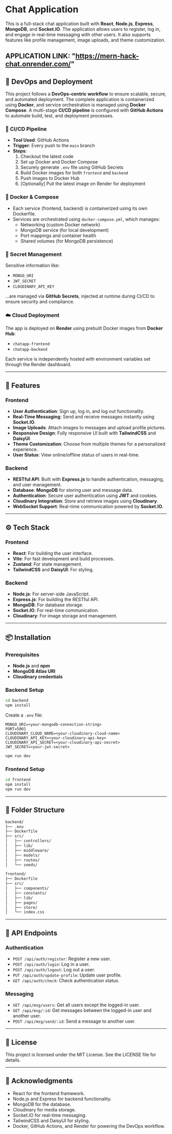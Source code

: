 
# Chat Application
This is a full-stack chat application built with **React**, **Node.js**, **Express**, **MongoDB**, and **Socket.IO**. The application allows users to register, log in, and engage in real-time messaging with other users. It also supports features like profile management, image uploads, and theme customization.

APPLICATION LINK: "https://mern-hack-chat.onrender.com/"
---

## 🚀 DevOps and Deployment

This project follows a **DevOps-centric workflow** to ensure scalable, secure, and automated deployment. The complete application is containerized using **Docker**, and service orchestration is managed using **Docker Compose**. A multi-stage **CI/CD pipeline** is configured with **GitHub Actions** to automate build, test, and deployment processes.

### 🔧 CI/CD Pipeline

- **Tool Used**: GitHub Actions
- **Trigger**: Every push to the `main` branch
- **Steps**:
  1. Checkout the latest code
  2. Set up Docker and Docker Compose
  3. Securely generate `.env` file using GitHub Secrets
  4. Build Docker images for both `frontend` and `backend`
  5. Push images to Docker Hub
  6. [Optionally] Pull the latest image on Render for deployment

### 🐳 Docker & Compose

- Each service (frontend, backend) is containerized using its own Dockerfile.
- Services are orchestrated using `docker-compose.yml`, which manages:
  - Networking (custom Docker network)
  - MongoDB service (for local development)
  - Port mappings and container health
  - Shared volumes (for MongoDB persistence)

### 🔐 Secret Management

Sensitive information like:
- `MONGO_URI`
- `JWT_SECRET`
- `CLOUDINARY_API_KEY`

...are managed via **GitHub Secrets**, injected at runtime during CI/CD to ensure security and compliance.

### ☁️ Cloud Deployment

The app is deployed on **Render** using prebuilt Docker images from **Docker Hub**:
- `chatapp-frontend`
- `chatapp-backend`

Each service is independently hosted with environment variables set through the Render dashboard.

---

## 🧩 Features

### Frontend
- **User Authentication**: Sign up, log in, and log out functionality.
- **Real-Time Messaging**: Send and receive messages instantly using **Socket.IO**.
- **Image Uploads**: Attach images to messages and upload profile pictures.
- **Responsive Design**: Fully responsive UI built with **TailwindCSS** and **DaisyUI**.
- **Theme Customization**: Choose from multiple themes for a personalized experience.
- **User Status**: View online/offline status of users in real-time.

### Backend
- **RESTful API**: Built with **Express.js** to handle authentication, messaging, and user management.
- **Database**: **MongoDB** for storing user and message data.
- **Authentication**: Secure user authentication using **JWT** and cookies.
- **Cloudinary Integration**: Store and retrieve images using **Cloudinary**.
- **WebSocket Support**: Real-time communication powered by **Socket.IO**.

---

## ⚙️ Tech Stack

### Frontend
- **React**: For building the user interface.
- **Vite**: For fast development and build processes.
- **Zustand**: For state management.
- **TailwindCSS** and **DaisyUI**: For styling.

### Backend
- **Node.js**: For server-side JavaScript.
- **Express.js**: For building the RESTful API.
- **MongoDB**: For database storage.
- **Socket.IO**: For real-time communication.
- **Cloudinary**: For image storage and management.

---

## 📦 Installation

### Prerequisites
- **Node.js** and **npm**
- **MongoDB Atlas URI**
- **Cloudinary credentials**

### Backend Setup
```bash
cd backend
npm install
```

Create a `.env` file:
```env
MONGO_URI=<your-mongodb-connection-string>
PORT=5001
CLOUDINARY_CLOUD_NAME=<your-cloudinary-cloud-name>
CLOUDINARY_API_KEY=<your-cloudinary-api-key>
CLOUDINARY_API_SECRET=<your-cloudinary-api-secret>
JWT_SECRET=<your-jwt-secret>
```

```bash
npm run dev
```

### Frontend Setup
```bash
cd frontend
npm install
npm run dev
```

---

## 📂 Folder Structure

```bash
backend/
├── .env
├── Dockerfile
├── src/
│   ├── controllers/
│   ├── lib/
│   ├── middleware/
│   ├── models/
│   ├── routes/
│   └── seeds/

frontend/
├── Dockerfile
├── src/
│   ├── components/
│   ├── constants/
│   ├── lib/
│   ├── pages/
│   ├── store/
│   └── index.css
```

---

## 🔌 API Endpoints

### Authentication
- `POST /api/auth/register`: Register a new user.
- `POST /api/auth/login`: Log in a user.
- `POST /api/auth/logout`: Log out a user.
- `PUT /api/auth/update-profile`: Update user profile.
- `GET /api/auth/check`: Check authentication status.

### Messaging
- `GET /api/msg/users`: Get all users except the logged-in user.
- `GET /api/msg/:id`: Get messages between the logged-in user and another user.
- `POST /api/msg/send/:id`: Send a message to another user.

---

## 📝 License

This project is licensed under the MIT License. See the LICENSE file for details.

---

## 🙏 Acknowledgments

- React for the frontend framework.
- Node.js and Express for backend functionality.
- MongoDB for the database.
- Cloudinary for media storage.
- Socket.IO for real-time messaging.
- TailwindCSS and DaisyUI for styling.
- Docker, GitHub Actions, and Render for powering the DevOps workflow.
